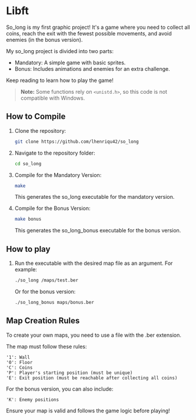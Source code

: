 # Libft

So_long is my first graphic project! It's a game where you need to collect all coins, reach the exit with the fewest possible movements, and avoid enemies (in the bonus version).

My so_long project is divided into two parts:

   * Mandatory: A simple game with basic sprites.
   * Bonus: Includes animations and enemies for an extra challenge.

Keep reading to learn how to play the game!

> **Note:** Some functions rely on `<unistd.h>`, so this code is not compatible with Windows.

## How to Compile

1. Clone the repository:
   ```bash
   git clone https://github.com/lhenriqu42/so_long
   ```

2. Navigate to the repository folder:
   ```bash 
   cd so_long
   ```

3. Compile for the Mandatory Version:
   ```bash
   make
   ```
   This generates the so_long executable for the mandatory version.

4. Compile for the Bonus Version:
   ```bash
   make bonus
   ```
   This generates the so_long_bonus executable for the bonus version.

## How to play

1. Run the executable with the desired map file as an argument. For example:
   ```bash
   ./so_long /maps/test.ber
   ```
   Or for the bonus version:

   ```bash
   ./so_long_bonus maps/bonus.ber
   ```

## Map Creation Rules

To create your own maps, you need to use a file with the .ber extension.

The map must follow these rules:

    '1': Wall
    '0': Floor
    'C': Coins
    'P': Player's starting position (must be unique)
    'E': Exit position (must be reachable after collecting all coins)

For the bonus version, you can also include:

    'K': Enemy positions

Ensure your map is valid and follows the game logic before playing!
